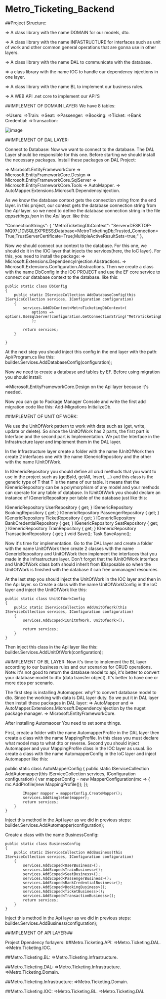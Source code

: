 # Metro_Ticketing_Backend

##Project Structure:

=> A class library with the name DOMAIN for our models, dto.

=> A class library with the name INFASTRUCTURE for interfaces such as unit of work and other common general operations that are gonna use in other layers.

=> A class library with the name DAL to communicate with the database.

=> a class library with the name IOC to handle our dependency injections in one layer.

=> A class library with the name BL to implement our business rules.

=> A WEB API .net core to implement our API'S

##IMPLEMENT OF DOMAIN LAYER:
We have 8 tables:

=>Users:
=>Train:
=>Seat:
=>Passenger:
=>Booking:
=>Ticket:
=>Bank Credential:
=>Transaction:

![image](https://user-images.githubusercontent.com/78077360/227708827-36ab6d18-6638-4f1f-9f73-1c671def64b0.png)

##IMPLEMENT OF DAL LAYER:

Connect to Database:
Now we want to connect to the database. The DAL Layer should be responsible for this one.
Before starting we should install the necessary packages. Install these packages on DAL Project:

=> Microsoft.EntityFrameworkCore
=> Microsoft.EntityFrameworkCore.Design
=> Microsoft.EntityFrameworkCore.SqlServer
=> Microsoft.EntityFrameworkCore.Tools
=> AutoMapper.
=> AutoMapper.Extensions.Microsoft.DependencyInjection.

As we know the database context gets the connection string from the end layer. in this project, our context gets the database connection string from the _Api_ layer. so we need to define the database connection string in the file _appsettings.json_ in the _Api_ layer. like this:

"ConnectionStrings": {
"MetroTicketingDbContext": "Server=DESKTOP-MQ97L1D\\SQLEXPRESS;Database=MetroTicketingDb;Trusted_Connection=True;TrustServerCertificate=True;MultipleActiveResultSets=true;"
},

Now we should connect our context to the database. For this one, we should do it in the IOC layer that injects the services(here, the IoC layer).
For this, you need to install the package:
=> Microsoft.Extensions.DependencyInjection.Abstractions.
=> Microsoft.Extensions.Configuration.Abstractions.
Then we create a class with the name DbConfig in the IOC PROJECT and use the EF core service to connect our database context to the database. like this:

    public static class DbConfig
    {
        public static IServiceCollection AddDatabaseConfig(this IServiceCollection services, IConfiguration configuration)
        {
            services.AddDbContext<MetroTicketingDbContext>(
                options => options.UseSqlServer(configuration.GetConnectionString("MetroTicketingDbContext"))
                );

            return services;
        }

    }

At the next step you should inject this config in the end layer with the path: Api/Program.cs like this:
builder.Services.AddDatabaseConfig(configuration);

Now we need to create a database and tables by EF. Before using migration you should install:

=>Microsoft.EntityFrameworkCore.Design on the Api layer because it's needed.

Now you can go to Package Manager Console and write the first add migration code like this: Add-Migrations InitializeDb.

##IMPLEMENT OF UNIT OF WORK:

We use the UnitOfWork pattern to work with data such as (get, write, update or delete).
So since the UnitOfWork has 2 parts, the first part is Interface and the second part is Implementation.
We put the Interface in the Infrastructure layer and implement them in the DAL layer.

In the Infrastructure layer create a folder with the name IUnitOfWork then create 2 interfaces one with the name IGenericRepository and the other with the name IUnitOfWork.

In IGenericRepository you should define all crud methods that you want to use in the project such as (getById, getAll, Insert, ...) and this class is the generic type of T that T is the name of our table.
It means that the IGenericRepository can be a polymorphism of any model and your methods can operate for any table of database.
In IUnitOfWork you should declare an instance of IGenericRepository per table of the database just like this:

IGenericRepository<User> UserRepository { get; }
IGenericRepository<Booking> BookingRepository { get; }
IGenericRepository<Passenger> PassengerRepository { get; }
IGenericRepository<Ticket> TicketRepository { get; }
IGenericRepository<BankCredential> BankCredentialRepository { get; }
IGenericRepository<Seat> SeatRepository { get; }
IGenericRepository<Train> TrainRepository { get; }
IGenericRepository<Transaction> TransactionRepository { get; }
void Save();
Task SaveAsync();

Now it's time for implementation. Go to the DAL layer and create a folder with the name UnitOfWork then create 2 classes with the name GenericRepository and UnitOfWork then implement the interfaces that you made in the Infrastructure layer.
Don't forget that the IUnitOfWork interface and UnitOfWork class both should inherit from IDisposable so when the UnitOfWork is finished with the database it can free unmanaged resources.

At the last step you should inject the UnitOfWork in the IOC layer and then in the Api layer. so Create a class with the name UnitOfWorkConfig in the IoC layer and inject the UnitOfWork like this:

    public static class UnitOfWorkConfig
    {
        public static IServiceCollection AddUnitOfWork(this IServiceCollection services, IConfiguration configuration)
        {
            services.AddScoped<IUnitOfWork, UnitOfWork>();

            return services;
        }
    }

Then inject this class in the Api layer like this:
builder.Services.AddUnitOfWork(configuration);

##IMPLEMENT OF BL LAYER:
Now it's time to implement the BL layer according to our business rules and our scenarios for CRUD operations. Note: it's not good to return the database model to api, it's better to convert your database model to dto (data transfer object). It's better to have one or more dtos per scenario.

The first step is installing Automapper. why? to convert database model to dto. Since the working with data is DAL layer duty.
So we put it in DAL layer then install these packages in DAL layer:
=> AutoMapper and
=> AutoMapper.Extensions.Microsoft.DependencyInjection by the nuget package manager.
=> Microsoft.EntityFrameworkCore.

After installing Automaooer You need to set some things.

First, create a folder with the name AutomapperProfile in the DAL layer then create a class with the name MappingProfile.
In this class you must declare what model map to what dto or reverse.
Second you should inject Automapper and your MappingProfile class in the IOC layer as usual.
So create a class with the name AutomapperConfig in the IoC layer and inject Automapper like this:

public static class AutoMapperConfig
{
public static IServiceCollection AddAutomapper(this IServiceCollection services, IConfiguration configuration)
{
var mapperConfig = new MapperConfiguration(mc =>
{
mc.AddProfile(new MappingProfile());
});

            IMapper mapper = mapperConfig.CreateMapper();
            services.AddSingleton(mapper);
            return services;
        }
    }

Inject this method in the Api layer as we did in previous steps:
builder.Services.AddAutomapper(configuration);

Create a class with the name BusinessConfig:

    public static class BusinessConfig
    {
        public static IServiceCollection AddBusiness(this IServiceCollection services, IConfiguration configuration)
        {
            services.AddScoped<UserBusiness>();
            services.AddScoped<TrainBusiness>();
            services.AddScoped<SeatBusiness>();
            services.AddScoped<PassengerBusiness>();
            services.AddScoped<BankCredentialBusiness>();
            services.AddScoped<BookingBusiness>();
            services.AddScoped<TicketBusiness>();
            services.AddScoped<TransactionBusiness>();
            return services;
        }
    }

Inject this method in the Api layer as we did in previous steps:
builder.Services.AddBusiness(configuration);

##IMPLEMENT OF API LAYER:##

Project Dpendency forlayers:
##Metro.Ticketing.API:
=>Metro.Ticketing.DAL.
=>Metro.Ticketing.IOC.

##Metro.Ticketing.BL:
=>Metro.Ticketing.Infrastructure.

##Metro.Ticketing.DAL:
=>Metro.Ticketing.Infrastructure.
=>Metro.Ticketing.Domain.

##Metro.Ticketing.Infrastructure:
=>Metro.Ticketing.Domain.

##Metro.Ticketing.IOC:
=>Metro.Ticketing.BL.
=>Metro.Ticketing.DAL

